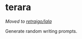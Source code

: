 # terara
_Moved to [retraigo/lala](https://github.com/retraigo/lala)_

Generate random writing prompts.
